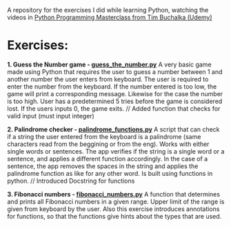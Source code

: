 A repository for the exercises I did while learning Python, watching the videos in [Python Programming Masterclass from Tim Buchalka (Udemy)](https://www.udemy.com/course/python-the-complete-python-developer-course/learn/lecture/17745272#overview)

# Exercises:

 **1. Guess the Number game - [guess_the_number.py](https://github.com/sebibrindus/python_exercises/blob/python_exercises/guess_the_number.py)**
 A very basic game made using Python that requires the user to guess a number between 1 and another number the user enters from keyboard.
 The user is required to enter the number from the keyboard. 
If the number entered is too low, the game will print a corresponding message. Likewise for the case the number is too high.
User has a predetermined 5 tries before the game is considered lost. If the users inputs 0, the game exits. // Added function that checks for valid input (must input integer)

**2. Palindrome checker - [palindrome_functions.py](https://github.com/sebibrindus/python_exercises/blob/python_exercises/palindrome_functions.py)**
A script that can check if a string the user entered from the keyboard is a palindrome (same characters read from the beggining or from the eng).
Works with either single words or sentences. The app verifies if the string is a single word or a sentence, and applies a different function accordingly. In the case of a sentence, the app removes the spaces in the string and applies the palindrome function as like for any other word. Is built using functions in python. // Introduced Docstring for functions

**3. Fibonacci numbers - [fibonacci_numbers.py](https://github.com/sebibrindus/python_exercises/blob/python_exercises/fibonacci_numbers.py)**
A function that determines and prints all Fibonacci numbers in a given range. Upper limit of the range is given from keyboard by the user. Also this exercise introduces annotations for functions, so that the functions give hints about the types that are used.
